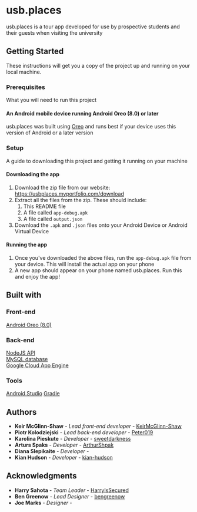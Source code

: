 # usb.places

usb.places is a tour app developed for use by prospective students and their guests when visiting the university

## Getting Started
These instructions will get you a copy of the project up and running on your local machine.

### Prerequisites
What you will need to run this project

#### An Android mobile device running Android Oreo (8.0) or later
usb.places was built using [Oreo](https://www.android.com/versions/oreo-8-0/ "https://www.android.com/versions/oreo-8-0/") and runs best if your device uses this version of Android or a later version
  
### Setup
A guide to downloading this project and getting it running on your machine

#### Downloading the app
1. Download the zip file from our website: https://usbplaces.myportfolio.com/download
2. Extract all the files from the zip. These should include:
	1. This README file
	2. A file called ```app-debug.apk```
	3. A file called ```output.json```
3. Download the ```.apk``` and ```.json``` files onto your Android Device or Android Virtual Device

#### Running the app
1. Once you've downloaded the above files, run the ```app-debug.apk``` file from your device. This will install the actual app on your phone
2. A new app should appear on your phone named usb.places. Run this and enjoy the app!

## Built with

### Front-end
[Android Oreo (8.0)]( https://www.android.com/versions/oreo-8-0/ "https://www.android.com/versions/oreo-8-0/" )</br>

### Back-end
[NodeJS API]( https://nodejs.org/en/about "https://nodejs.org/en/about" )</br>
[MySQL database]( https://www.mysql.com "https://www.mysql.com" )</br>
[Google Cloud App Engine]( https://cloud.google.com/appengine "https://cloud.google.com/appengine" )</br>

### Tools
[Android Studio]( https://developer.android.com/studio "https://developer.android.com/studio" )
[Gradle]( https://gradle.org "https://gradle.org" )

## Authors
* **Keir McGlinn-Shaw** - *Lead front-end developer* - [KeirMcGlinn-Shaw](https://github.com/KeirMcGlinn-Shaw)
* **Piotr Kolodziejski** - *Lead back-end developer* - [Peter019](https://github.com/Peter019)
* **Karolina Pieskute** - *Developer* - [sweetdarkness](https://github.com/sweetdarkness)
* **Arturs Spaks** - *Developer* - [ArthurShpak](https://github.com/ArthurShpak)
* **Diana Slepikaite** - *Developer* -
* **Kian Hudson** - *Developer* - [kian-hudson](https://github.com/kian-hudson)


## Acknowledgments
* **Harry Sahota** - *Team Leader* - [HarryIsSecured](https://github.com/HarryIsSecured)
* **Ben Greenow** - *Lead Designer* - [bengreenow](https://github.com/bengreenow)
* **Joe Marks** - *Designer* -
